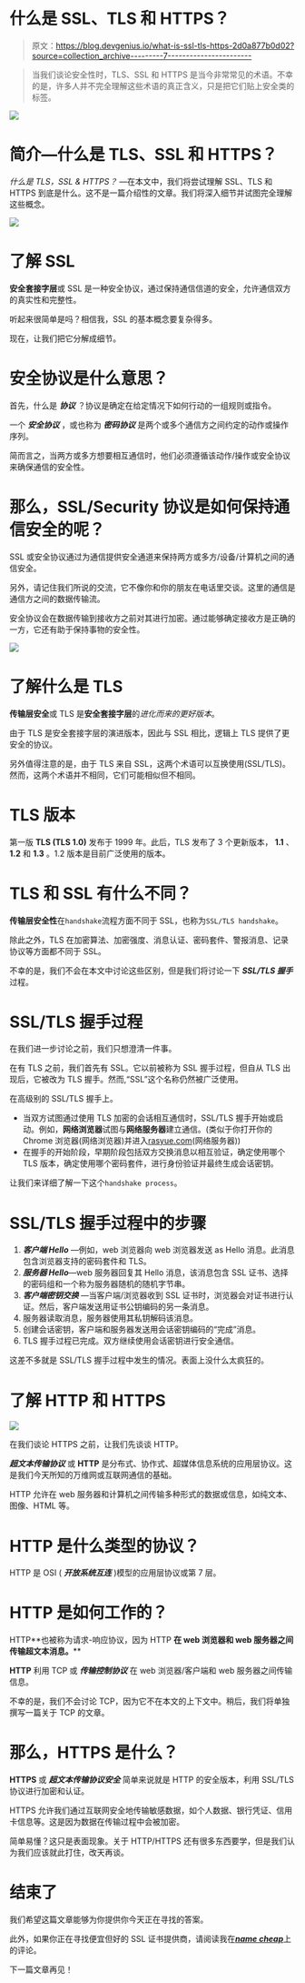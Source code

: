 # 什么是 SSL、TLS 和 HTTPS？

> 原文：<https://blog.devgenius.io/what-is-ssl-tls-https-2d0a877b0d02?source=collection_archive---------7----------------------->

> 当我们谈论安全性时，TLS、SSL 和 HTTPS 是当今非常常见的术语。不幸的是，许多人并不完全理解这些术语的真正含义，只是把它们贴上安全类的标签。

![](img/860ed2aab04f95422dcd3366dcfbde0c.png)

# 简介—什么是 TLS、SSL 和 HTTPS？

*什么是 TLS，SSL & HTTPS？* —在本文中，我们将尝试理解 SSL、TLS 和 HTTPS 到底是什么。这不是一篇介绍性的文章。我们将深入细节并试图完全理解这些概念。

![](img/125a475984133871603b20f8664f7eea.png)

# 了解 SSL

**安全套接字层**或 SSL 是一种安全协议，通过保持通信信道的安全，允许通信双方的真实性和完整性。

听起来很简单是吗？相信我，SSL 的基本概念要复杂得多。

现在，让我们把它分解成细节。

# 安全协议是什么意思？

首先，什么是 ***协议*** ？协议是确定在给定情况下如何行动的一组规则或指令。

一个 ***安全协议*** ，或也称为 ***密码协议*** 是两个或多个通信方之间约定的动作或操作序列。

简而言之，当两方或多方想要相互通信时，他们必须遵循该动作/操作或安全协议来确保通信的安全性。

# 那么，SSL/Security 协议是如何保持通信安全的呢？

SSL 或安全协议通过为通信提供安全通道来保持两方或多方/设备/计算机之间的通信安全。

另外，请记住我们所说的交流，它不像你和你的朋友在电话里交谈。这里的通信是通信方之间的数据传输流。

安全协议会在数据传输到接收方之前对其进行加密。通过能够确定接收方是正确的一方，它还有助于保持事物的安全性。

![](img/a4dd33ac1049066bed79967b13fb179f.png)

# 了解什么是 TLS

**传输层安全**或 TLS 是**安全套接字层**的*进化而来的更好版本*。

由于 TLS 是安全套接字层的演进版本，因此与 SSL 相比，逻辑上 TLS 提供了更安全的协议。

另外值得注意的是，由于 TLS 来自 SSL，这两个术语可以互换使用(SSL/TLS)。然而，这两个术语并不相同，它们可能相似但不相同。

# TLS 版本

第一版 **TLS (TLS 1.0)** 发布于 1999 年。此后，TLS 发布了 3 个更新版本， **1.1** 、 **1.2** 和 **1.3** 。1.2 版本是目前广泛使用的版本。

# TLS 和 SSL 有什么不同？

**传输层安全性**在`handshake`流程方面不同于 SSL，也称为`SSL/TLS handshake`。

除此之外，TLS 在加密算法、加密强度、消息认证、密码套件、警报消息、记录协议等方面都不同于 SSL。

不幸的是，我们不会在本文中讨论这些区别，但是我们将讨论一下 ***SSL/TLS 握手*** 过程。

# SSL/TLS 握手过程

在我们进一步讨论之前，我们只想澄清一件事。

在有 TLS 之前，我们首先有 SSL。它以前被称为 SSL 握手过程，但自从 TLS 出现后，它被改为 TLS 握手。然而,“SSL”这个名称仍然被广泛使用。

在高级别的 SSL/TLS 握手上。

*   当双方试图通过使用 TLS 加密的会话相互通信时，SSL/TLS 握手开始或启动。例如，**网络浏览器**试图与**网络服务器**建立通信。(类似于你打开你的 Chrome 浏览器(网络浏览器)并进入[rasyue.com](https://rasyue.com/)(网络服务器))
*   在握手的开始阶段，早期阶段包括双方交换消息以相互验证，确定使用哪个 TLS 版本，确定使用哪个密码套件，进行身份验证并最终生成会话密钥。

让我们来详细了解一下这个`handshake process`。

# SSL/TLS 握手过程中的步骤

1.  ***客户端 Hello*** —例如，web 浏览器向 web 浏览器发送 as Hello 消息。此消息包含浏览器支持的密码套件和 TLS。
2.  ***服务器 Hello***—web 服务器回复其 Hello 消息，该消息包含 SSL 证书、选择的密码组和一个称为服务器随机的随机字节串。
3.  ***客户端密钥交换*** —当客户端/浏览器收到 SSL 证书时，浏览器会对证书进行认证。然后，客户端发送用证书公钥编码的另一条消息。
4.  服务器读取消息，服务器使用其私钥解码该消息。
5.  创建会话密钥，客户端和服务器发送用会话密钥编码的“完成”消息。
6.  TLS 握手过程已完成。双方继续使用会话密钥进行安全通信。

这差不多就是 SSL/TLS 握手过程中发生的情况。表面上没什么太疯狂的。

# 了解 HTTP 和 HTTPS

![](img/715bb2f353def3984f47352f1fd00b6b.png)

在我们谈论 HTTPS 之前，让我们先谈谈 HTTP。

***超文本传输协议*** 或 **HTTP** 是分布式、协作式、超媒体信息系统的应用层协议。这是我们今天所知的万维网或互联网通信的基础。

HTTP 允许在 web 服务器和计算机之间传输多种形式的数据或信息，如纯文本、图像、HTML 等。

# HTTP 是什么类型的协议？

HTTP 是 OSI ( ***开放系统互连*** )模型的应用层协议或第 7 层。

# HTTP 是如何工作的？

HTTP**也被称为请求-响应协议，因为 HTTP **在 web 浏览器和 web 服务器之间传输超文本消息。****

**HTTP** 利用 TCP 或 ***传输控制协议*** 在 web 浏览器/客户端和 web 服务器之间传输信息。

不幸的是，我们不会讨论 TCP，因为它不在本文的上下文中。稍后，我们将单独撰写一篇关于 TCP 的文章。

# 那么，HTTPS 是什么？

**HTTPS** 或 ***超文本传输协议安全*** 简单来说就是 HTTP 的安全版本，利用 SSL/TLS 协议进行加密和认证。

HTTPS 允许我们通过互联网安全地传输敏感数据，如个人数据、银行凭证、信用卡信息等。这是因为数据在传输过程中会被加密。

简单易懂？这只是表面现象。关于 HTTP/HTTPS 还有很多东西要学，但是我们认为我们应该就此打住，改天再谈。

# 结束了

我们希望这篇文章能够为你提供你今天正在寻找的答案。

此外，如果你正在寻找便宜但好的 SSL 证书提供商，请阅读我在[***name cheap***](https://rasyue.com/namecheap-review/)上的评论。

下一篇文章再见！